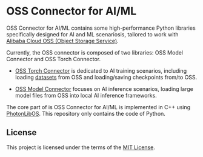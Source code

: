 # OSS Connector for AI/ML

OSS Connector for AI/ML contains some high-performance Python libraries specifically designed for AI and ML scenariosis, tailored to work with [Alibaba Cloud OSS (Object Storage Service)](https://www.alibabacloud.com/en/product/object-storage-service).

Currently, the OSS connector is composed of two libraries: OSS Model Connector and OSS Torch Connector.

- [OSS Torch Connector](https://aliyun.github.io/oss-connector-for-ai-ml/#/torchconnector/introduction) is dedicated to AI training scenarios, including loading [datasets](https://pytorch.org/docs/stable/data.html#dataset-types) from OSS and loading/saving checkpoints from/to OSS.

- [OSS Model Connector](https://aliyun.github.io/oss-connector-for-ai-ml/#/modelconnector/introduction) focuses on AI inference scenarios, loading large model files from OSS into local AI inference frameworks.

The core part of is OSS Connector for AI/ML is implemented in C++ using [PhotonLibOS](https://github.com/alibaba/PhotonLibOS). This repository only contains the code of Python.


## License

This project is licensed under the terms of the [MIT License](LICENSE.md).